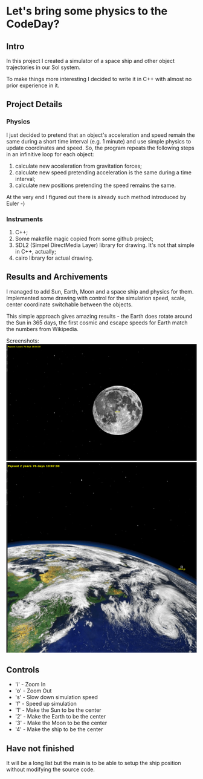 # Let's bring some physics to the CodeDay?
## Intro
In this project I created a simulator of a space ship and other object trajectories in our Sol system.

To make things more interesting I decided to write it in C++ with almost no prior experience in it.
## Project Details
### Physics
I just decided to pretend that an object's acceleration and speed remain the same during a short time interval (e.g. 1 minute) and use simple physics to update coordinates and speed. So, the program repeats the following steps in an infinitive loop for each object:
1. calculate new acceleration from gravitation forces;
2. calculate new speed pretending acceleration is the same during a time interval;
3. calculate new positions pretending the speed remains the same.

At the very end I figured out there is already such method introduced by Euler -)

### Instruments
1. C++;
2. Some makefile magic copied from some github project;
3. SDL2 (Simpel DirectMedia Layer) library for drawing. It's not that simple in C++, actually;
4. cairo library for actual drawing.

## Results and Archivements
I managed to add Sun, Earth, Moon and a space ship and physics for them. Implemented some drawing with control for the simulation speed, scale, center coordinate switchable between the objects.

This simple approach gives amazing results - the Earth does rotate around the Sun in 365 days, the first cosmic and escape speeds for Earth match the numbers from Wikipedia.

Screenshots: 
![Just a moon](just_moon.png)
![A spaceship near Earth](earth_and_ship.png)

## Controls

- 'i' - Zoom In
- 'o' - Zoom Out
- 's' - Slow down simulation speed
- 'f' - Speed up simulation
- '1' - Make the Sun to be the center
- '2' - Make the Earth to be the center
- '3' - Make the Moon to be the center
- '4' - Make the ship to be the center

## Have not finished

It will be a long list but the main is to be able to setup the ship position without modifying the source code.

